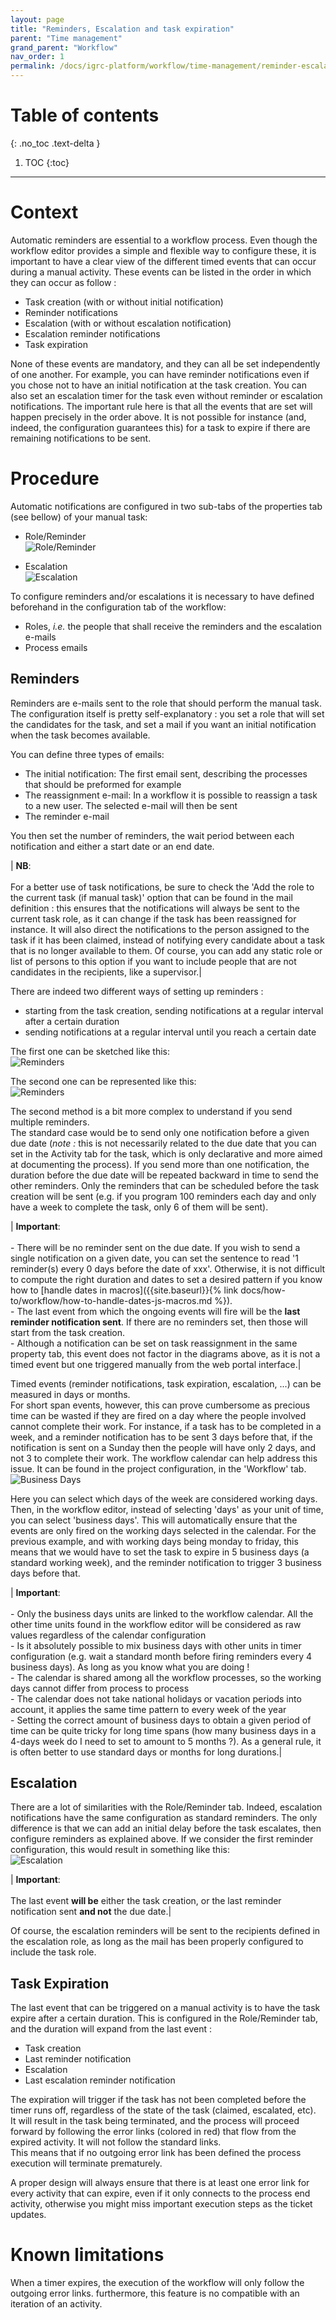 ```yaml
---
layout: page
title: "Reminders, Escalation and task expiration"
parent: "Time management"
grand_parent: "Workflow"
nav_order: 1
permalink: /docs/igrc-platform/workflow/time-management/reminder-escalation-and-task-expiration/
---
```


# Table of contents
{: .no_toc .text-delta }

1. TOC
{:toc}
---

# Context

Automatic reminders are essential to a workflow process. Even though the workflow editor provides a simple and flexible way to configure these, it is important to have a clear view of the different timed events that can occur during a manual activity. These events can be listed in the order in which they can occur as follow :  

- Task creation (with or without initial notification)
- Reminder notifications
- Escalation (with or without escalation notification)
- Escalation reminder notifications
- Task expiration

None of these events are mandatory, and they can all be set independently of one another. For example, you can have reminder notifications even if you chose not to have an initial notification at the task creation. You can also set an escalation timer for the task even without reminder or escalation notifications. The important rule here is that all the events that are set will happen precisely in the order above. It is not possible for instance (and, indeed, the configuration guarantees this) for a task to expire if there are remaining notifications to be sent.

# Procedure

Automatic notifications are configured in two sub-tabs of the properties tab (see bellow) of your manual task:   

- Role/Reminder   
![Role/Reminder](../../time-management/images/RoleReminder.png "Role/Reminder")   

- Escalation   
![Escalation](../../time-management/images/Escalation.png "Escalation")   

To configure reminders and/or escalations it is necessary to have defined beforehand in the configuration tab of the workflow:   

- Roles, _i.e._ the people that shall receive the reminders and the escalation e-mails
- Process emails

## Reminders

Reminders are e-mails sent to the role that should perform the manual task. The configuration itself is pretty self-explanatory : you set a role that will set the candidates for the task, and set a mail if you want an initial notification when the task becomes available.   

You can define three types of emails:   

- The initial notification: The first email sent, describing the processes that should be preformed for example
- The reassignment e-mail: In a workflow it is possible to reassign a task to a new user. The selected e-mail will then be sent
- The reminder e-mail

You then set the number of reminders, the wait period between each notification and either a start date or an end date.

| **NB**: <br><br> For a better use of task notifications, be sure to check the 'Add the role to the current task (if manual task)' option that can be found in the mail definition : this ensures that the notifications will always be sent to the current task role, as it can change if the task has been reassigned for instance. It will also direct the notifications to the person assigned to the task if it has been claimed, instead of notifying every candidate about a task that is no longer available to them. Of course, you can add any static role or list of persons to this option if you want to include people that are not candidates in the recipients, like a supervisor.|

There are indeed two different ways of setting up reminders :   

- starting from the task creation, sending notifications at a regular interval after a certain duration  
- sending notifications at a regular interval until you reach a certain date

The first one can be sketched like this:   
![Reminders](../../time-management/images/reminder1.png "Reminders")   

The second one can be represented like this:   
![Reminders](../../time-management/images/reminder2.png "Reminders")   

The second method is a bit more complex to understand if you send multiple reminders.   
The standard case would be to send only one notification before a given due date (_note :_ this is not necessarily related to the due date that you can set in the Activity tab for the task, which is only declarative and more aimed at documenting the process). If you send more than one notification, the duration before the due date will be repeated backward in time to send the other reminders. Only the reminders that can be scheduled before the task creation will be sent (e.g. if you program 100 reminders each day and only have a week to complete the task, only 6 of them will be sent).

| **Important**: <br><br>  - There will be no reminder sent on the due date. If you wish to send a single notification on a given date, you can set the sentence to read '1 reminder(s) every 0 days before the date of xxx'. Otherwise, it is not difficult to compute the right duration and dates to set a desired pattern if you know how to [handle dates in macros]({{site.baseurl}}{% link docs/how-to/workflow/how-to-handle-dates-js-macros.md %}).<br>- The last event from which the ongoing events will fire will be the **last reminder notification sent**. If there are no reminders set, then those will start from the task creation.<br>- Although a notification can be set on task reassignment in the same property tab, this event does not factor in the diagrams above, as it is not a timed event but one triggered manually from the web portal interface.|

Timed events (reminder notifications, task expiration, escalation, ...) can be measured in days or months.   
For short span events, however, this can prove cumbersome as precious time can be wasted if they are fired on a day where the people involved cannot complete their work. For instance, if a task has to be completed in a week, and a reminder notification has to be sent 3 days before that, if the notification is sent on a Sunday then the people will have only 2 days, and not 3 to complete their work. The workflow calendar can help address this issue. It can be found in the project configuration, in the 'Workflow' tab.   
![Business Days](../../time-management/images/BusinessDays.png "Business Days")   

Here you can select which days of the week are considered working days. Then, in the workflow editor, instead of selecting 'days' as your unit of time, you can select 'business days'. This will automatically ensure that the events are only fired on the working days selected in the calendar. For the previous example, and with working days being monday to friday, this means that we would have to set the task to expire in 5 business days (a standard working week), and the reminder notification to trigger 3 business days before that.   

| **Important**: <br><br>  - Only the business days units are linked to the workflow calendar. All the other time units found in the workflow editor will be considered as raw values regardless of the calendar configuration <br>- Is it absolutely possible to mix business days with other units in timer configuration (e.g. wait a standard month before firing reminders every 4 business days). As long as you know what you are doing ! <br>- The calendar is shared among all the workflow processes, so the working days cannot differ from process to process<br>- The calendar does not take national holidays or vacation periods into account, it applies the same time pattern to every week of the year<br>- Setting the correct amount of business days to obtain a given period of time can be quite tricky for long time spans (how many business days in a 4-days week do I need to set to amount to 5 months ?). As a general rule, it is often better to use standard days or months for long durations.|

## Escalation

There are a lot of similarities with the Role/Reminder tab. Indeed, escalation notifications have the same configuration as standard reminders. The only difference is that we can add an initial delay before the task escalates, then configure reminders as explained above. If we consider the first reminder configuration, this would result in something like this:    
![Escalation](../../time-management/images/reminder3.png "Escalation")   

| **Important**: <br><br>   The last event **will be** either the task creation, or the last reminder notification sent **and not** the due date.|

Of course, the escalation reminders will be sent to the recipients defined in the escalation role, as long as the mail has been properly configured to include the task role.   

## Task Expiration

The last event that can be triggered on a manual activity is to have the task expire after a certain duration. This is configured in the Role/Reminder tab, and the duration will expand from the last event :  

- Task creation
- Last reminder notification
- Escalation
- Last escalation reminder notification   

The expiration will trigger if the task has not been completed before the timer runs off, regardless of the state of the task (claimed, escalated, etc).   
It will result in the task being terminated, and the process will proceed forward by following the error links (colored in red) that flow from the expired activity. It will not follow the standard links.   
This means that if no outgoing error link has been defined the process execution will terminate prematurely.

A proper design will always ensure that there is at least one error link for every activity that can expire, even if it only connects to the process end activity, otherwise you might miss important execution steps as the ticket updates.

# Known limitations

When a timer expires, the execution of the workflow will only follow the outgoing error links. furthermore, this feature is no compatible with an iteration of an activity.  
